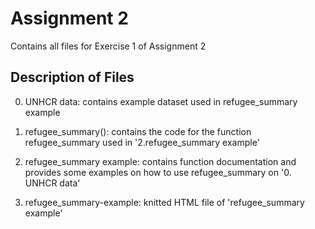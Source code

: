# Assignment 2
Contains all files for Exercise 1 of Assignment 2

## Description of Files 
0. UNHCR data: contains example dataset used in refugee_summary example

1. refugee_summary(): contains the code for the function refugee_summary used in '2.refugee_summary example'

2. refugee_summary example: contains function documentation and provides some examples on how to use refugee_summary on '0. UNHCR data'

3. refugee_summary-example: knitted HTML file of 'refugee_summary example'
